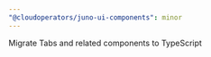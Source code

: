 ```yaml
---
"@cloudoperators/juno-ui-components": minor
---
```


Migrate Tabs and related components to TypeScript
